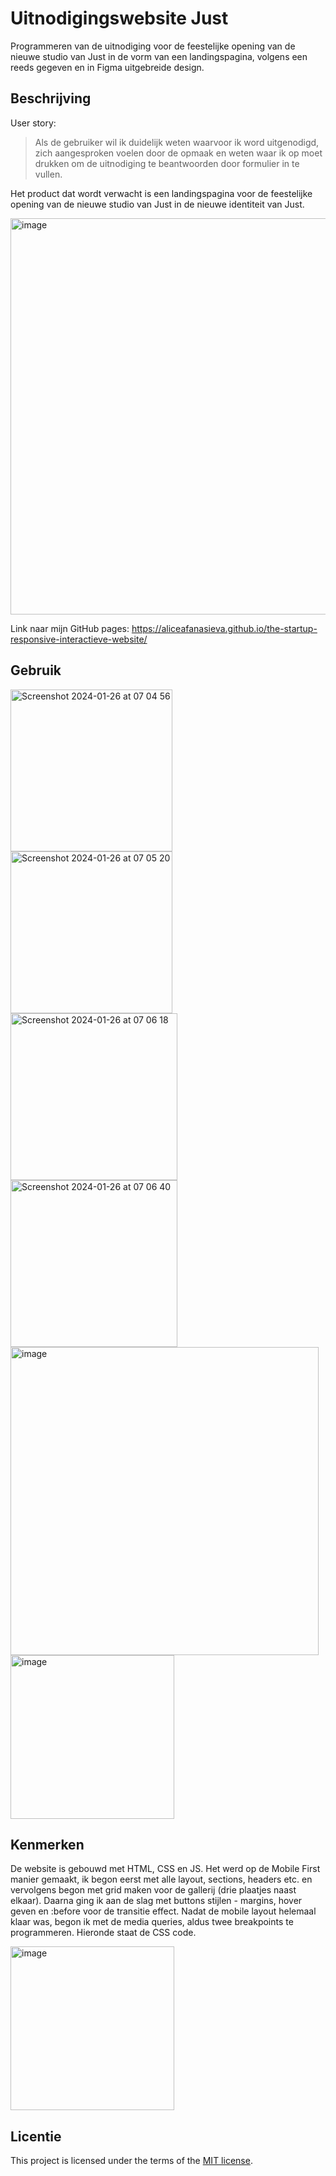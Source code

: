 # Uitnodigingswebsite Just

Programmeren van de uitnodiging voor de feestelijke opening van de nieuwe studio van Just in de vorm van een landingspagina, volgens een reeds gegeven en in Figma uitgebreide design.

## Beschrijving

<!-- In de Beschrijving staat hoe je project er uit ziet, hoe het werkt en wat je er mee kan. -->
User story:

> Als de gebruiker wil ik duidelijk weten waarvoor ik word uitgenodigd, zich aangesproken voelen door de opmaak en weten waar ik op moet drukken om de uitnodiging te beantwoorden door formulier in te vullen.

Het product dat wordt verwacht is een landingspagina voor de feestelijke opening van de nieuwe studio van Just in de nieuwe identiteit van Just.

<img width="634" alt="image" src="https://github.com/aliceafanasieva/the-startup-responsive-interactieve-website/assets/66431299/819d801a-753a-4297-bc1d-8371a4310173">

Link naar mijn GitHub pages: https://aliceafanasieva.github.io/the-startup-responsive-interactieve-website/

## Gebruik 

<img width="259" alt="Screenshot 2024-01-26 at 07 04 56" src="https://github.com/aliceafanasieva/the-startup-responsive-interactieve-website/assets/66431299/d508bfed-55de-4d03-be23-f4430e62353d">
<img width="259" alt="Screenshot 2024-01-26 at 07 05 20" src="https://github.com/aliceafanasieva/the-startup-responsive-interactieve-website/assets/66431299/0c7b6dcb-3911-49b9-a60c-602d59cd8768">  
<img width="267" alt="Screenshot 2024-01-26 at 07 06 18" src="https://github.com/aliceafanasieva/the-startup-responsive-interactieve-website/assets/66431299/1391e234-3452-40f1-9550-f03f1d03b674">
<img width="267" alt="Screenshot 2024-01-26 at 07 06 40" src="https://github.com/aliceafanasieva/the-startup-responsive-interactieve-website/assets/66431299/2481c383-dc95-49cd-80ae-7f6706e64e28">  
<img width="493" alt="image" src="https://github.com/aliceafanasieva/the-startup-responsive-interactieve-website/assets/66431299/4bdcea25-e7ef-4ad9-af64-2979274189dc">  
<img width="262" alt="image" src="https://github.com/aliceafanasieva/the-startup-responsive-interactieve-website/assets/66431299/9cd42f49-568c-4a20-9645-3c01a6d4d0dd">  


## Kenmerken

De website is gebouwd met HTML, CSS en JS. Het werd op de Mobile First manier gemaakt, ik begon eerst met alle layout, sections, headers etc. en vervolgens begon met grid maken voor de gallerij (drie plaatjes naast elkaar). Daarna ging ik aan de slag met buttons stijlen - margins, hover geven en :before voor de transitie effect. Nadat de mobile layout helemaal klaar was, begon ik met de media queries, aldus twee breakpoints te programmeren. Hieronde staat de CSS code.  


<img width="262" alt="image" src="https://github.com/aliceafanasieva/the-startup-responsive-interactieve-website/assets/66431299/5bf3657b-1c3d-4a77-bc10-74020f6e6f4e">


<!-- Bij Kenmerken staat welke technieken zijn gebruikt en hoe. Wat is de HTML structuur? Wat zijn de belangrijkste dingen in CSS? Wat is er met JS gedaan en hoe? -->

## Licentie

This project is licensed under the terms of the [MIT license](./LICENSE).

